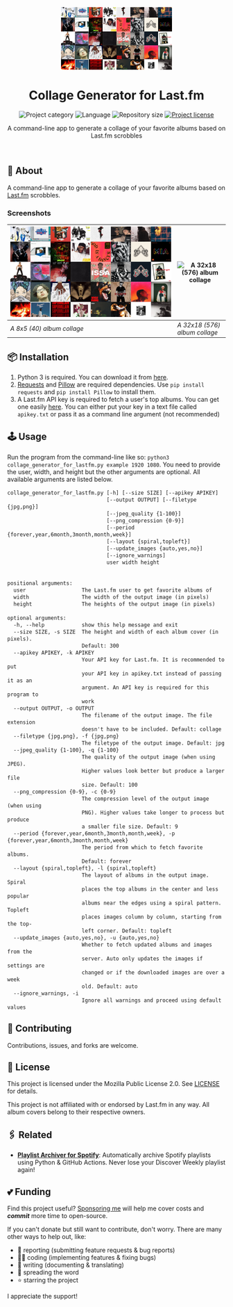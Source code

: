 <!-- Project Header -->
<div align="center">
  <img class="projectLogo" src="screenshots/ss1.jpg" alt="Project logo" title="Project logo" width="256">

  <h1 class="projectName">Collage Generator for Last.fm</h1>

  <p class="projectBadges">
    <img src="https://johng.io/badges/category/App.svg" alt="Project category" title="Project category">
    <img src="https://img.shields.io/github/languages/top/jerboa88/collage-generator-for-last.fm.svg" alt="Language" title="Language">
    <img src="https://img.shields.io/github/repo-size/jerboa88/collage-generator-for-last.fm.svg" alt="Repository size" title="Repository size">
    <a href="LICENSE">
      <img src="https://img.shields.io/github/license/jerboa88/collage-generator-for-last.fm.svg" alt="Project license" title="Project license"/>
    </a>
  </p>

  <p class="projectDesc">
    A command-line app to generate a collage of your favorite albums based on Last.fm scrobbles
  </p>

  <br/>
</div>


## 👋 About
A command-line app to generate a collage of your favorite albums based on [Last.fm](https://www.last.fm/) scrobbles.

### Screenshots
| ![A 8x5 (40) album collage](screenshots/ss1.jpg) | ![A 32x18 (576) album collage](screenshots/ss2.jpg) |
| ---------------------------------------------------------------------------------- | ---------------------------------------------------------------------------------- |
| _A 8x5 (40) album collage_           | _A 32x18 (576) album collage_           |

## 📦 Installation
1. Python 3 is required. You can download it from [here](https://www.python.org/downloads/).
2. [Requests](https://pypi.org/project/requests/) and [Pillow](https://pypi.org/project/Pillow/) are required dependencies. Use `pip install requests` and `pip install Pillow` to install them.
3. A Last.fm API key is required to fetch a user's top albums. You can get one easily [here](https://www.last.fm/api/). You can either put your key in a text file called `apikey.txt` or pass it as a command line argument (not recommended)


## 🕹️ Usage
Run the program from the command-line like so: `python3 collage_generator_for_lastfm.py example 1920 1080`. You need to provide the user, width, and height but the other arguments are optional. All available arguments are listed below.

```
collage_generator_for_lastfm.py [-h] [--size SIZE] [--apikey APIKEY]
                                [--output OUTPUT] [--filetype {jpg,png}]
                                [--jpeg_quality {1-100}]
                                [--png_compression {0-9}]
                                [--period {forever,year,6month,3month,month,week}]
                                [--layout {spiral,topleft}]
                                [--update_images {auto,yes,no}]
                                [--ignore_warnings]
                                user width height


positional arguments:
  user                  The Last.fm user to get favorite albums of
  width                 The width of the output image (in pixels)
  height                The heights of the output image (in pixels)

optional arguments:
  -h, --help            show this help message and exit
  --size SIZE, -s SIZE  The height and width of each album cover (in pixels).
                        Default: 300
  --apikey APIKEY, -k APIKEY
                        Your API key for Last.fm. It is recommended to put
                        your API key in apikey.txt instead of passing it as an
                        argument. An API key is required for this program to
                        work
  --output OUTPUT, -o OUTPUT
                        The filename of the output image. The file extension
                        doesn't have to be included. Default: collage
  --filetype {jpg,png}, -f {jpg,png}
                        The filetype of the output image. Default: jpg
  --jpeg_quality {1-100}, -q {1-100}
                        The quality of the output image (when using JPEG).
                        Higher values look better but produce a larger file
                        size. Default: 100
  --png_compression {0-9}, -c {0-9}
                        The compression level of the output image (when using
                        PNG). Higher values take longer to process but produce
                        a smaller file size. Default: 9
  --period {forever,year,6month,3month,month,week}, -p {forever,year,6month,3month,month,week}
                        The period from which to fetch favorite albums.
                        Default: forever
  --layout {spiral,topleft}, -l {spiral,topleft}
                        The layout of albums in the output image. Spiral
                        places the top albums in the center and less popular
                        albums near the edges using a spiral pattern. Topleft
                        places images column by column, starting from the top-
                        left corner. Default: topleft
  --update_images {auto,yes,no}, -u {auto,yes,no}
                        Whether to fetch updated albums and images from the
                        server. Auto only updates the images if settings are
                        changed or if the downloaded images are over a week
                        old. Default: auto
  --ignore_warnings, -i
                        Ignore all warnings and proceed using default values
```


## 🤝 Contributing
Contributions, issues, and forks are welcome.


## 🧾 License
This project is licensed under the Mozilla Public License 2.0. See [LICENSE](LICENSE) for details.

This project is not affiliated with or endorsed by Last.fm in any way. All album covers belong to their respective owners.


## 🖇️ Related
 - **[Playlist Archiver for Spotify](https://github.com/jerboa88/Playlist-Archiver-for-Spotify)**: Automatically archive Spotify playlists using Python & GitHub Actions. Never lose your Discover Weekly playlist again!


## 💕 Funding
Find this project useful? [Sponsoring me](https://johng.io/funding) will help me cover costs and **_commit_** more time to open-source.

If you can't donate but still want to contribute, don't worry. There are many other ways to help out, like:

- 📢 reporting (submitting feature requests & bug reports)
- 👨‍💻 coding (implementing features & fixing bugs)
- 📝 writing (documenting & translating)
- 💬 spreading the word
- ⭐ starring the project

I appreciate the support!
